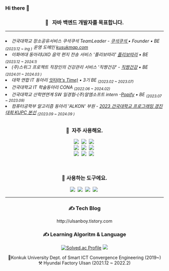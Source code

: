 ### Hi there 👋


<div align="center">
  


<!--
**devraphy/devraphy** is a ✨ _special_ ✨ repository because its `README.md` (this file) appears on your GitHub profile.

Here are some ideas to get you started:

- 🔭 I’m currently working on ...
- 🌱 I’m currently learning ...
- 👯 I’m looking to collaborate on ...
- 🤔 I’m looking for help with ...
- 💬 Ask me about ...
- 📫 How to reach me: ...
- 😄 Pronouns: ...
- ⚡ Fun fact: ...
-->
<!--
![header](https://capsule-render.vercel.app/api?type=waving&color=0:00C9FF,50:40E0D0,100:FF8C00&height=300&section=header&text=Dong%20Hun%20Choi&fontColor=FFFFFF&fontSize=65&fontAlign=36&fontAlignY=35&animation=fadeIn&desc=느리지만%20지속하는%20개발자&descAlign=24&descSize=25&descAlignY=58)
-->

<h3 align="center">🚀 &nbsp; 자바 백엔드 개발자를 목표합니다.</h3>
<hr>   
<div align="left">  

<h6 align=left>
<li>건국대학교 장소공유서비스 쿠석쿠석 TeamLeader - <a href="https://github.com/KONKUK-MAP-Service">쿠석쿠석 </a> • Founder • BE <sub> (2023.12 ~ ing )</sub> 운영 도메인 <a href="https://www.kusukmap.com"> kusukmap.com</a> </li>
 <li> 이화여대 동아리UXO 음악 편지 전송 서비스 '플리보따리' <a href="https://github.com/Playlist-pack/Server">플리보따리</a>  • BE <sub>(2023.12 ~ 2024.1)</sub></li>
 <li> (주)스위그 프로젝트 직장인의 건강관리 서비스 '직짱건강' - <a href="https://github.com/SWYP-3rd-period-1-team">직짱건강</a> • BE <sub>(2024.01 ~ 2024.03 )</sub></li>
  <li>대학 연합 IT 동아리 <a href="https://github.com/itstime22">잇타(It's Time)</a> • 3기 BE <sub>(2023.02 ~ 2023.07)</sub></li>
 <li> 건국대학교 IT 학술동아리 CONA <sub>(2022.06 ~ 2024.02) </sub> </li>
 <li>건국대학교 산학연연계 SW 일경험-(주)알엠소프트 intern -<a href="https://github.com/ulsandonghun/Popify_Server">Popify</a>  •  BE <sub>(2023.07 ~ 2023.09)</sub></li>
 <li>컴퓨터공학부 알고리즘 동아리 'ALKON' 부원 - <a href="https://solved.ac/badges/kupc2023">2023 건국대학교 프로그래밍 경진대회 KUPC 본선</a> <sub>(2023.09 ~ 2024.09 )</sub></li>
 
 
</h6>
</div>





<h3 align="center">📌 &nbsp;자주 사용해요.</h3>
<p align="center">
 <a href="#"><img src="https://img.shields.io/badge/Spring-darkgreen?style=for-the-badge&logo=Spring&logoColor=white"/></a>&nbsp; 
 <a href="#"><img src="https://img.shields.io/badge/Spring Boot-darkgreen?style=for-the-badge&logo=SpringBoot&logoColor=white"/></a>&nbsp;
 <a href="#"><img src="https://img.shields.io/badge/Spring JPA-darkgreen?style=for-the-badge&logo=Spring&logoColor=white"/></a>&nbsp;
 <br/>
 <a href="#"><img src="https://img.shields.io/badge/Java-3673A5?style=for-the-badge&logo=CoffeeScript&logoColor=white"/></a>&nbsp;
 <a href="#"><img src="https://img.shields.io/badge/MySQL-%23FF6C37?style=for-the-badge&logo=mysql&logoColor=white"/></a>&nbsp
   <a href="#"><img src="https://img.shields.io/badge/redis-%23DD0031.svg?style=for-the-badge&logo=redis&logoColor=white"/></a>&nbsp
 <br/>
 <a href="#"><img src="https://img.shields.io/badge/github%20actions-%232671E5.svg?style=for-the-badge&logo=githubactions&logoColor=white"/></a>&nbsp
 <a href="#"><img src="https://img.shields.io/badge/AWS-%23FF9900.svg?style=for-the-badge&logo=amazon-aws&logoColor=white"/></a>&nbsp
  <a href="#"><img src="https://img.shields.io/badge/docker-%230db7ed.svg?style=for-the-badge&logo=docker&logoColor=white"/></a>&nbsp



  


 
 
</p>


</p>

<br/>


<h3 align="center"> 🔧&nbsp;사용하는 도구에요.</h3>
<p align="center">
 <a href="#"><img src="https://img.shields.io/badge/-IntelliJ%20IDEA-%23000000?style=for-the-badge&logo=IntelliJ%20IDEA&logoColor=white"/></a>&nbsp  
 <a href="#"><img src="https://img.shields.io/badge/-GitHub-%23181717?style=for-the-badge&logo=GitHub&logoColor=white"/></a>&nbsp
 <a href="#"><img src="https://img.shields.io/badge/-Postman-%23FF6C37?style=for-the-badge&logo=Postman&logoColor=white"/></a>&nbsp
 <a href="#"><img src="https://img.shields.io/badge/-Swagger-%23Clojure?style=for-the-badge&logo=swagger&logoColor=white"/></a>&nbsp
</p>

 
 <hr>
 <h3 align="center">✍️ Tech Blog</h3>
 <p align="center"> http://ulsanboy.tistory.com </p>
 
 <h3 align="center">✍️ Learning Algoritm & Language</h3>
 
 <p align="center">

 [![Solved.ac Profile](http://mazassumnida.wtf/api/v2/generate_badge?boj=lavie67)](https://solved.ac/lavie67/)
  <img src="https://github-readme-stats.vercel.app/api/top-langs/?username=ulsandonghun&layout=compact">
 </p>
 
 <p align="center">
🌱Konkuk University Dept. of Smart ICT Convergence Engineering (2019~) <br/>
⚒ Hyundai Factory Ulsan (2021.12 ~ 2022.2)
  
 </p>
 
 </div>
 
